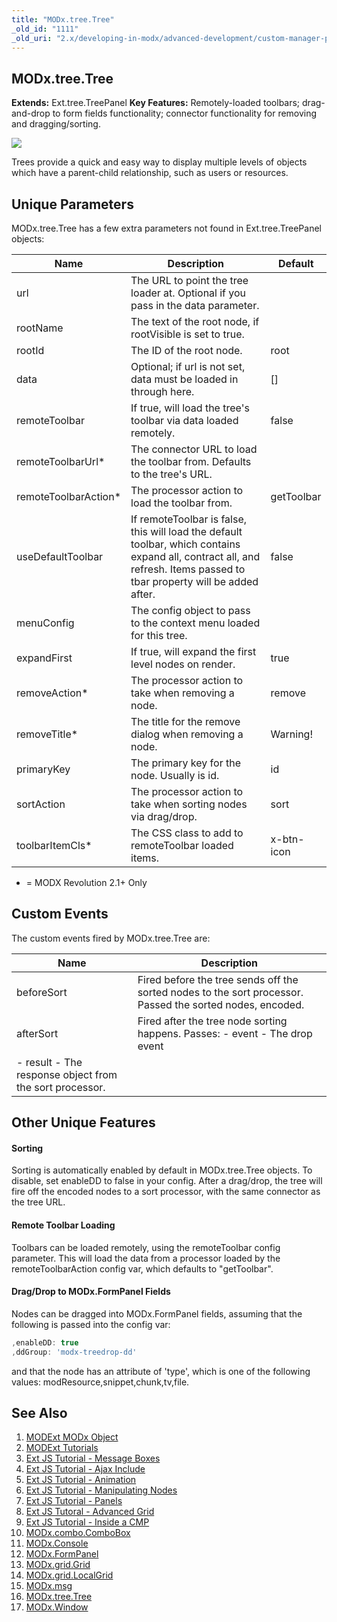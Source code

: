 ```yaml
---
title: "MODx.tree.Tree"
_old_id: "1111"
_old_uri: "2.x/developing-in-modx/advanced-development/custom-manager-pages/modext/modx.tree.tree"
---
```


## MODx.tree.Tree

**Extends:** Ext.tree.TreePanel 
**Key Features:** Remotely-loaded toolbars; drag-and-drop to form fields functionality; connector functionality for removing and dragging/sorting.

![](/download/attachments/18678081/modext_tree.png?version=1&modificationDate=1250518279000)

Trees provide a quick and easy way to display multiple levels of objects which have a parent-child relationship, such as users or resources.

## Unique Parameters

MODx.tree.Tree has a few extra parameters not found in Ext.tree.TreePanel objects:

| Name                  | Description                                                                                                                                                             | Default    |
| --------------------- | ----------------------------------------------------------------------------------------------------------------------------------------------------------------------- | ---------- |
| url                   | The URL to point the tree loader at. Optional if you pass in the data parameter.                                                                                        |            |
| rootName              | The text of the root node, if rootVisible is set to true.                                                                                                               |            |
| rootId                | The ID of the root node.                                                                                                                                                | root       |
| data                  | Optional; if url is not set, data must be loaded in through here.                                                                                                       | \[\]       |
| remoteToolbar         | If true, will load the tree's toolbar via data loaded remotely.                                                                                                         | false      |
| remoteToolbarUrl\*    | The connector URL to load the toolbar from. Defaults to the tree's URL.                                                                                                 |            |
| remoteToolbarAction\* | The processor action to load the toolbar from.                                                                                                                          | getToolbar |
| useDefaultToolbar     | If remoteToolbar is false, this will load the default toolbar, which contains expand all, contract all, and refresh. Items passed to tbar property will be added after. | false      |
| menuConfig            | The config object to pass to the context menu loaded for this tree.                                                                                                     |            |
| expandFirst           | If true, will expand the first level nodes on render.                                                                                                                   | true       |
| removeAction\*        | The processor action to take when removing a node.                                                                                                                      | remove     |
| removeTitle\*         | The title for the remove dialog when removing a node.                                                                                                                   | Warning!   |
| primaryKey            | The primary key for the node. Usually is id.                                                                                                                            | id         |
| sortAction            | The processor action to take when sorting nodes via drag/drop.                                                                                                          | sort       |
| toolbarItemCls\*      | The CSS class to add to remoteToolbar loaded items.                                                                                                                     | x-btn-icon |

- = MODX Revolution 2.1+ Only

## Custom Events

The custom events fired by MODx.tree.Tree are:

| Name                                                    | Description                                                                                               |
| ------------------------------------------------------- | --------------------------------------------------------------------------------------------------------- |
| beforeSort                                              | Fired before the tree sends off the sorted nodes to the sort processor. Passed the sorted nodes, encoded. |
| afterSort                                               | Fired after the tree node sorting happens. Passes: - event - The drop event                               |
| - result - The response object from the sort processor. |

## Other Unique Features

#### Sorting

Sorting is automatically enabled by default in MODx.tree.Tree objects. To disable, set enableDD to false in your config. After a drag/drop, the tree will fire off the encoded nodes to a sort processor, with the same connector as the tree URL.

#### Remote Toolbar Loading

Toolbars can be loaded remotely, using the remoteToolbar config parameter. This will load the data from a processor loaded by the remoteToolbarAction config var, which defaults to "getToolbar".

#### Drag/Drop to MODx.FormPanel Fields

Nodes can be dragged into MODx.FormPanel fields, assuming that the following is passed into the config var:

``` javascript 
,enableDD: true
,ddGroup: 'modx-treedrop-dd'
```

and that the node has an attribute of 'type', which is one of the following values: modResource,snippet,chunk,tv,file.

## See Also

1. [MODExt MODx Object](extending-modx/custom-manager-pages/modext/modext-modx-object)
2. [MODExt Tutorials](extending-modx/custom-manager-pages/modext/modext-tutorials)
  1. [Ext JS Tutorial - Message Boxes](extending-modx/custom-manager-pages/modext/modext-tutorials/1.-ext-js-tutorial-message-boxes)
  2. [Ext JS Tutorial - Ajax Include](extending-modx/custom-manager-pages/modext/modext-tutorials/2.-ext-js-tutorial-ajax-include)
  3. [Ext JS Tutorial - Animation](extending-modx/custom-manager-pages/modext/modext-tutorials/3.-ext-js-tutorial-animation)
  4. [Ext JS Tutorial - Manipulating Nodes](extending-modx/custom-manager-pages/modext/modext-tutorials/4.-ext-js-tutorial-manipulating-nodes)
  5. [Ext JS Tutorial - Panels](extending-modx/custom-manager-pages/modext/modext-tutorials/5.-ext-js-tutorial-panels)
  6. [Ext JS Tutoral - Advanced Grid](extending-modx/custom-manager-pages/modext/modext-tutorials/7.-ext-js-tutoral-advanced-grid)
  7. [Ext JS Tutorial - Inside a CMP](extending-modx/custom-manager-pages/modext/modext-tutorials/8.-ext-js-tutorial-inside-a-cmp)
3. [MODx.combo.ComboBox](extending-modx/custom-manager-pages/modext/modx.combo.combobox)
4. [MODx.Console](extending-modx/custom-manager-pages/modext/modx.console)
5. [MODx.FormPanel](extending-modx/custom-manager-pages/modext/modx.formpanel)
6. [MODx.grid.Grid](extending-modx/custom-manager-pages/modext/modx.grid.grid)
7. [MODx.grid.LocalGrid](extending-modx/custom-manager-pages/modext/modx.grid.localgrid)
8. [MODx.msg](extending-modx/custom-manager-pages/modext/modx.msg)
9. [MODx.tree.Tree](extending-modx/custom-manager-pages/modext/modx.tree.tree)
10. [MODx.Window](extending-modx/custom-manager-pages/modext/modx.window)